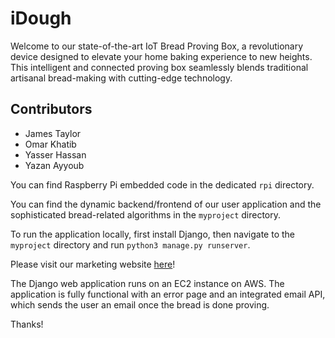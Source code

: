 # iDough

Welcome to our state-of-the-art IoT Bread Proving Box, a revolutionary device designed to elevate your home baking experience to new heights. This intelligent and connected proving box seamlessly blends traditional artisanal bread-making with cutting-edge technology.

## Contributors

- James Taylor
- Omar Khatib
- Yasser Hassan
- Yazan Ayyoub

You can find Raspberry Pi embedded code in the dedicated `rpi` directory.

You can find the dynamic backend/frontend of our user application and the sophisticated bread-related algorithms in the `myproject` directory.

To run the application locally, first install Django, then navigate to the `myproject` directory and run `python3 manage.py runserver`.

Please visit our marketing website [here](https://ya9218.wixsite.com/idough)!

The Django web application runs on an EC2 instance on AWS. The application is fully functional with an error page and an integrated email API, which sends the user an email once the bread is done proving.

Thanks!

